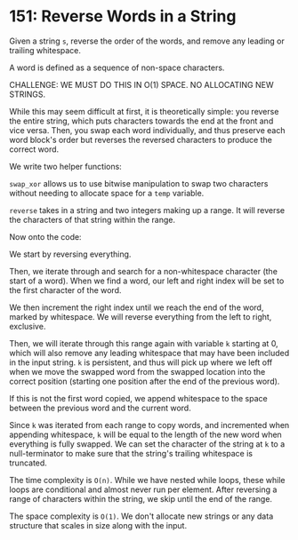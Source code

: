 # 151: Reverse Words in a String
Given a string `s`, reverse the order of the words, and remove any
leading or trailing whitespace.

A word is defined as a sequence of non-space characters.

CHALLENGE: WE MUST DO THIS IN O(1) SPACE. NO ALLOCATING NEW STRINGS.

While this may seem difficult at first, it is theoretically simple: you
reverse the entire string, which puts characters towards the end at the
front and vice versa. Then, you swap each word individually, and thus
preserve each word block's order but reverses the reversed characters to
produce the correct word.

We write two helper functions:

`swap_xor` allows us to use bitwise manipulation to swap two characters
without needing to allocate space for a `temp` variable.

`reverse` takes in a string and two integers making up a range. It will
reverse the characters of that string within the range.

Now onto the code:

We start by reversing everything.

Then, we iterate through and search for a non-whitespace character (the
start of a word). When we find a word, our left and right index will be
set to the first character of the word.

We then increment the right index until we reach the end of the word,
marked by whitespace. We will reverse everything from the left to right,
exclusive.

Then, we will iterate through this range again with variable `k`
starting at 0, which will also remove any leading whitespace that may
have been included in the input string. `k` is persistent, and thus will
pick up where we left off when we move the swapped word from the swapped
location into the correct position (starting one position after the end
of the previous word).

If this is not the first word copied, we append whitespace to the space
between the previous word and the current word.

Since `k` was iterated from each range to copy words, and incremented
when appending whitespace, `k` will be equal to the length of the new
word when everything is fully swapped. We can set the character of the
string at `k` to a null-terminator to make sure that the string's
trailing whitespace is truncated.

The time complexity is `O(n)`. While we have nested while loops, these
while loops are conditional and almost never run per element. After
reversing a range of characters within the string, we skip until the end
of the range.

The space complexity is `O(1)`. We don't allocate new strings or any data
structure that scales in size along with the input.
